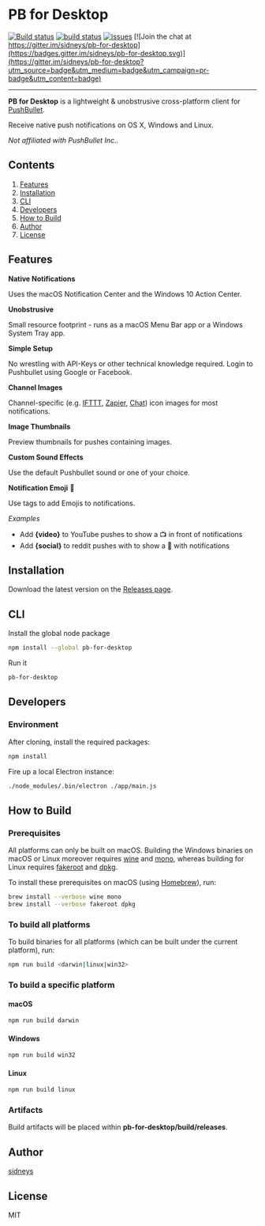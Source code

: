 # PB for Desktop    

[![Build status](https://ci.appveyor.com/api/projects/status/d69sb6iav7tnrldq?svg=true)](https://ci.appveyor.com/project/sidneys/pb-for-desktop) [![build status](http://img.shields.io/travis/sidneys/pb-for-desktop.svg?style=flat)](http://travis-ci.org/sidneys/pb-for-desktop) [![issues](https://img.shields.io/github/issues/sidneys/pb-for-desktop.svg)](https://github.com/sidneys/pb-for-desktop/issues) [![Join the chat at https://gitter.im/sidneys/pb-for-desktop](https://badges.gitter.im/sidneys/pb-for-desktop.svg)](https://gitter.im/sidneys/pb-for-desktop?utm_source=badge&utm_medium=badge&utm_campaign=pr-badge&utm_content=badge)  

---

**PB for Desktop** is a lightweight & unobstrusive cross-platform client for [PushBullet](https://pushbullet.com/).

Receive native push notifications on OS X, Windows and Linux.

*Not affiliated with PushBullet Inc..*


## Contents

1. [Features](#features)
2. [Installation](#installation)
3. [CLI](#cli)
4. [Developers](#developers)
5. [How to Build](#how-to-build)
6. [Author](#author)
7. [License](#license)


## <a name="features"/>Features

**Native Notifications**

Uses the macOS Notification Center and the Windows 10 Action Center.

**Unobstrusive**

Small resource footprint - runs as a macOS Menu Bar app or a Windows System Tray app.

**Simple Setup**

No wrestling with API-Keys or other technical knowledge required.
Login to Pushbullet using Google or Facebook.

**Channel Images**

Channel-specific  (e.g. [IFTTT](https://ifttt.com/), [Zapier](https://zapier.com/), [Chat](http://lifehacker.com/huge-pushbullet-update-adds-instant-messaging-chat-hea-1714870644)) icon images for most notifications.

**Image Thumbnails**

Preview thumbnails for pushes containing images.

**Custom Sound Effects**

Use the default Pushbullet sound or one of your choice.

**Notification Emoji** 👾

Use tags to add Emojis to notifications.

*Examples*

- Add **{video}** to YouTube pushes to show a 📺 in front of notifications
- Add **{social}** to reddit pushes with to show a 🍻 with notifications



## <a name="installation"/>Installation

Download the latest version on the [Releases page](https://github.com/sidneys/pb-for-desktop/releases).



## <a name="cli"/>CLI

Install the global node package

```bash
npm install --global pb-for-desktop
```

Run it

```bash
pb-for-desktop
```



## <a name="developers"/>Developers

### Environment

After cloning, install the required packages:

```bash
npm install
```

Fire up a local Electron instance:

```bash
./node_modules/.bin/electron ./app/main.js
```



## <a name="how-to-build"/>How to Build

### Prerequisites

All platforms can only be built on macOS. Building the Windows binaries on macOS or Linux moreover requires [wine](https://winehq.org) and [mono](https://nsis.sourceforge.net/Docs/Chapter3.htm), whereas building for Linux requires [fakeroot](https://wiki.debian.org/FakeRoot) and [dpkg](https://wiki.ubuntuusers.de/dpkg/).

To install these prerequisites on macOS (using [Homebrew](https://brew.sh)), run:

```bash
brew install --verbose wine mono
brew install --verbose fakeroot dpkg
```

### To build all platforms

To build binaries for all platforms (which can be built under the current platform), run:

```bash
npm run build <darwin|linux|win32>
```

### To build a specific platform

#### macOS

```bash
npm run build darwin
```

#### Windows

```bash
npm run build win32
```

#### Linux

```bash
npm run build linux
```

### Artifacts

Build artifacts will be placed within **pb-for-desktop/build/releases**.



## <a name="author"/>Author

[sidneys](http://sidneys.github.io)



## <a name="license"/>License

MIT

